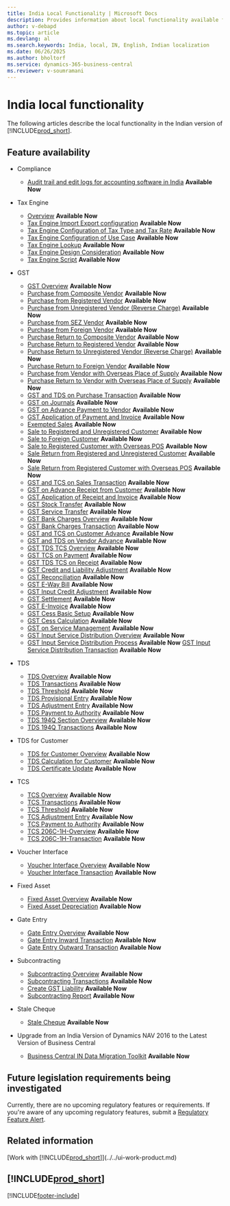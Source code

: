 ```yaml
---
title: India Local Functionality | Microsoft Docs
description: Provides information about local functionality available for India.
author: v-debapd
ms.topic: article
ms.devlang: al
ms.search.keywords: India, local, IN, English, Indian localization
ms.date: 06/26/2025
ms.author: bholtorf
ms.service: dynamics-365-business-central
ms.reviewer: v-soumramani
---
```


# India local functionality

The following articles describe the local functionality in the Indian version of [!INCLUDE[prod_short](../../includes/prod_short.md)].  

## Feature availability

- Compliance
  - [Audit trail and edit logs for accounting software in India](india-audit-trail-edit-logs-accounting-software.md) **Available Now**

- Tax Engine
  - [Overview](TaxEngine-001-Overview.md) **Available Now**
  - [Tax Engine Import Export configuration](TaxEngine-002-Import-Export-Configuration.md) **Available Now**
  - [Tax Engine Configuration of Tax Type and Tax Rate](TaxEngine-003-Tax-Configuration.md) **Available Now**
  - [Tax Engine Configuration of Use Case](TaxEngine-003.1-Tax-Configuration.md) **Available Now**
  - [Tax Engine Lookup](TaxEngine-004-Lookup.md) **Available Now**
  - [Tax Engine Design Consideration](TaxEngine-006-Design-Consideration.md) **Available Now**
  - [Tax Engine Script](TaxEngine-005-Script-Activities.md) **Available Now**

- GST
  - [GST Overview](GST-001-Basic-Setup.md) **Available Now**
  - [Purchase from Composite Vendor](GST-Purchase-from-Composite-Vendor.md) **Available Now**
  - [Purchase from Registered Vendor](GST-Purchase-from-Registered-Vendor.md) **Available Now**
  - [Purchase from Unregistered Vendor (Reverse Charge)](GST-Purchase-from-Unregistered-Vendor-RCM.md) **Available Now**
  - [Purchase from SEZ Vendor](GST-Purchase-from-SEZ-Vendor.md) **Available Now**
  - [Purchase from Foreign Vendor](GST-Purchase-from-Foreign-Vendor.md) **Available Now**
  - [Purchase Return to Composite Vendor](GST-Purchase-Return-to-Composite-Vendor.md) **Available Now**
  - [Purchase Return to Registered Vendor](GST-Purchase-Return-to-Registered-Vendor.md) **Available Now**
  - [Purchase Return to Unregistered Vendor (Reverse Charge)](GST-Purchase-Return-to-Unregistered-Vendor-RCM.md) **Available Now**
  - [Purchase Return to Foreign Vendor](GST-Purchase-Return-to-Foreign-Vendor.md) **Available Now**
  - [Purchase from Vendor with Overseas Place of Supply](GST-Service-Purchase-for-Overseas-Place-of-supply-Registered-Vendor.md) **Available Now**
  - [Purchase Return to Vendor with Overseas Place of Supply](GST-Return-of-Service-for-Overseas-Place-of-supply-Registered-Vendor.md) **Available Now**
  - [GST and TDS on Purchase Transaction](GST-TDS-and-GST-on-Purchase.md) **Available Now**
  - [GST on Journals](GST-GST-Calculation-on-Journals-where-Services-paid-directly-through-CashBank.md) **Available Now**
  - [GST on Advance Payment to Vendor](GST-GST-on-Advance-Payment-made-to-Vendor.md) **Available Now**
  - [GST Application of Payment and Invoice](GST-Advance-Normal-Payment-and-Purchase-Invoice-Goods-Application.md) **Available Now**
  - [Exempted Sales](GST-Exempted-Sales.md) **Available Now**
  - [Sale to Registered and Unregistered Customer](GST-Sale-to-Registered-Unregistered-Customer.md) **Available Now**
  - [Sale to Foreign Customer](GST-Sale-to-Foreign-Customer-Service.md) **Available Now**
  - [Sale to Registered Customer with Overseas POS](GST-Sale-to-Registered-Customer-Overseas-POS.md) **Available Now**
  - [Sale Return from Registered and Unregistered Customer](GST-Sale-Return-to-Registered-Unregistered-Customer.md) **Available Now**
  - [Sale Return from Registered Customer with Overseas POS](GST-Sales-Return-to-Registered-Customer-Overseas-POS.md) **Available Now**
  - [GST and TCS on Sales Transaction](GST-TCS-and-GST-on-Sales-Transaction.md) **Available Now**
  - [GST on Advance Receipt from Customer](GST-GST-on-Advance-Payment-received-from-Customer.md) **Available Now**
  - [GST Application of Receipt and Invoice](GST-GST-on-Advance-Receipt-Application-to-Sales-Invoice.md) **Available Now**
  - [GST Stock Transfer](GST-Stock-Transfer.md) **Available Now**
  - [GST Service Transfer](GST-Service-Transfer.md) **Available Now**
  - [GST Bank Charges Overview](GST-Bank-Charges-Overview.md) **Available Now**
  - [GST Bank Charges Transaction](GST-Bank-Charges-Transaction.md) **Available Now**
  - [GST and TCS on Customer Advance](GST-TCS-on-Advance-Receipt-Application-to-Sales-Invoice.md) **Available Now**
  - [GST and TDS on Vendor Advance](GST-TDS-on-Advance-Payment-Application-to-Purchase-Invoice.md) **Available Now**
  - [GST TDS TCS Overview](GST-TDS-TCS-Overview.md) **Available Now**
  - [GST TCS on Payment](GST-TCS-on-Payment.md) **Available Now**
  - [GST TDS TCS on Receipt](GST-TDS-TCS-on-Receipt.md) **Available Now**
  - [GST Credit and Liability Adjustment](GST-GST-Credit-and-Liability-Adjustment-for-Reverse-Charge-Service-Invoice.md) **Available Now**
  - [GST Reconciliation](GST-Reconciliation.md) **Available Now**
  - [GST E-Way Bill](GST-E-Way-Bill.md) **Available Now**  
  - [GST Input Credit Adjustment](GST-Input-Tax-Credit-Adjustment.md) **Available Now**
  - [GST Settlement](GST-Settelement.md) **Available Now**
  - [GST E-Invoice](GST-E-Invoice.md) **Available Now**
  - [GST Cess Basic Setup](GST-Cess-Basic-Setup.md) **Available Now**
  - [GST Cess Calculation](GST-Cess-Calculations.md) **Available Now**
  - [GST on Service Management](GST-Service-Management.md) **Available Now**
  - [GST Input Service Distribution Overview](GST-Input-Service-Distribution-Overview.md) **Available Now**
  - [GST Input Service Distribution Process](GST-Input-Service-Distribution-Process.md) **Available Now**
   [GST Input Service Distribution Transaction](GST-Input-Service-Distribution-Transaction.md) **Available Now**

- TDS
  - [TDS Overview](TDS-Overview.md) **Available Now**
  - [TDS Transactions](TDS-Transactions.md) **Available Now**
  - [TDS Threshold](TDS-Threshold.md) **Available Now**
  - [TDS Provisional Entry](TDS-Provisional-Entries.md) **Available Now**
  - [TDS Adjustment Entry](TDS-Adjustment-Entries.md) **Available Now**
  - [TDS Payment to Authority](TDS-TDS-Payment-to-Authority.md) **Available Now**
  - [TDS 194Q Section Overview](TDS-194Q-Section-Overview.md) **Available Now**
  - [TDS 194Q Transactions](TDS-194Q-Transactions.md) **Available Now**

- TDS for Customer
  - [TDS for Customer Overview](TDS-for-Customer-Overview.md) **Available Now**
  - [TDS Calculation for Customer](TDS-Calculation-for-Customer.md) **Available Now**
  - [TDS Certificate Update](TDS-Certificate-Update.md) **Available Now** 

- TCS
  - [TCS Overview](TCS-Overview.md) **Available Now**
  - [TCS Transactions](TCS-Transactions.md) **Available Now**
  - [TCS Threshold](TCS-Threshold.md) **Available Now**
  - [TCS Adjustment Entry](TCS-Adjustment-Entries.md) **Available Now**
  - [TCS Payment to Authority](TCS-Payment-to-Authority.md) **Available Now**
  - [TCS 206C-1H-Overview](TCS-206C-1H-Overview.md) **Available Now**
  - [TCS 206C-1H-Transaction](TCS-206C-1H-Transactions.md) **Available Now**

- Voucher Interface
  - [Voucher Interface Overview](Vouche-Interface-Overview.md) **Available Now**
  - [Voucher Interface Transaction](Voucher-Interface-Transactions.md) **Available Now**  

- Fixed Asset
  - [Fixed Asset Overview](FA_Overview.md) **Available Now**
  - [Fixed Asset Depreciation](FA_Depreciation.md) **Available Now**

- Gate Entry
  - [Gate Entry Overview](Gate-Entry-001-Basic-Setup.md) **Available Now**
  - [Gate Entry Inward Transaction](Gate-Entry-Inward_Transactions.md) **Available Now**
  - [Gate Entry Outward Transaction](Gate-Entry-Outward_Transactions.md) **Available Now**

- Subcontracting
  - [Subcontracting Overview](Subcontracting-001-Basic-Setup.md) **Available Now**
  - [Subcontracting Transactions](Subcontracting-Transactions.md) **Available Now**
  - [Create GST Liability](Subcontracting-Create-GST-Liability.md) **Available Now**
  - [Subcontracting Report](Subcontracting-Reports.md) **Available Now**

- Stale Cheque
  - [Stale Cheque](Stale-Check.md) **Available Now**

- Upgrade from an India Version of Dynamics NAV 2016 to the Latest Version of Business Central
  - [Business Central IN Data Migration Toolkit](/dynamics365/business-central/dev-itpro/upgrade/india-data-migration-toolkit-overview) **Available Now**

## Future legislation requirements being investigated

Currently, there are no upcoming regulatory features or requirements. If you're aware of any upcoming regulatory features, submit a [Regulatory Feature Alert](https://forms.office.com/pages/responsepage.aspx?id=v4j5cvGGr0GRqy180BHbRwkeauYiJKZOpJ0CtKuVmJlURURaMlQ4Rk05UFY4NkVEOTA0MUU5WThXSC4u).

## Related information

[Work with [!INCLUDE[prod_short](../../includes/prod_short.md)]](../../ui-work-product.md)

## [!INCLUDE[prod_short](../../includes/free_trial_md.md)]  

[!INCLUDE[footer-include](../../includes/footer-banner.md)]
